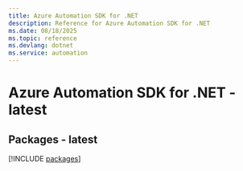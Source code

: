 ```yaml
---
title: Azure Automation SDK for .NET
description: Reference for Azure Automation SDK for .NET
ms.date: 08/18/2025
ms.topic: reference
ms.devlang: dotnet
ms.service: automation
---
```

# Azure Automation SDK for .NET - latest
## Packages - latest
[!INCLUDE [packages](automation-index.md)]